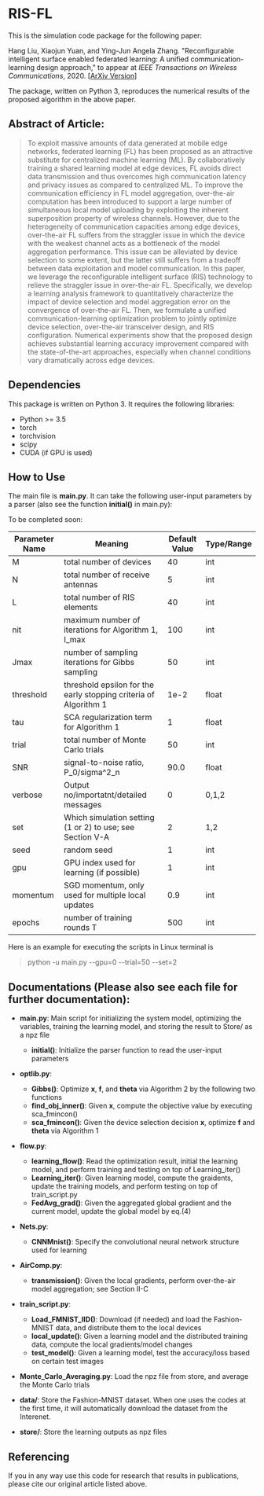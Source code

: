 # RIS-FL

This is the simulation code package for the following paper:

Hang Liu, Xiaojun Yuan, and Ying-Jun Angela Zhang. "Reconfigurable intelligent surface enabled federated learning: A unified communication-learning design approach," to appear at *IEEE Transactions on Wireless Communications*, 2020. [[ArXiv Version](https://arxiv.org/abs/2011.10282)]

The package, written on Python 3, reproduces the numerical results of the proposed algorithm in the above paper.


## Abstract of Article:

> To exploit massive amounts of data generated at mobile edge networks, federated learning (FL) has been proposed as an attractive substitute for centralized machine learning (ML). By collaboratively training a shared learning model at edge devices, FL avoids direct data transmission and thus overcomes high communication latency and privacy issues as compared to centralized ML. To improve the communication efficiency in FL model aggregation, over-the-air computation has been introduced to support a large number of simultaneous local model uploading by exploiting the inherent superposition property of wireless channels. However, due to the heterogeneity of communication capacities among edge devices, over-the-air FL suffers from the straggler issue in which the device with the weakest channel acts as a bottleneck of the model aggregation performance. This issue can be alleviated by device selection to some extent, but the latter still suffers from a tradeoff between data exploitation and model communication. In this paper, we leverage the reconfigurable intelligent surface (RIS) technology to relieve the straggler issue in over-the-air FL. Specifically, we develop a learning analysis framework to quantitatively characterize the impact of device selection and model aggregation error on the convergence of over-the-air FL. Then, we formulate a unified communication-learning optimization problem to jointly optimize device selection, over-the-air transceiver design, and RIS configuration. Numerical experiments show that the proposed design achieves substantial learning accuracy improvement compared with the state-of-the-art approaches, especially when channel conditions vary dramatically across edge devices.

 
## Dependencies
This package is written on Python 3. It requires the following libraries:
* Python >= 3.5
* torch
* torchvision
* scipy
* CUDA (if GPU is used)

## How to Use
The main file is **main.py**. It can take the following user-input parameters by a parser (also see the function **initial()** in main.py):

To be completed soon:

| Parameter Name  | Meaning| Default Value| Type/Range |
| ---------- | -----------|-----------|-----------|
| M   | total number of devices   |40   |int   |
| N   | total number of receive antennas   |5   |int   |
| L   | total number of RIS elements   |40   |int   |
| nit   | maximum number of iterations for Algorithm 1, I_max   |100   |int   |
| Jmax   | number of sampling iterations for Gibbs sampling   |50   |int   |
| threshold   | threshold epsilon for the early stopping criteria of Algorithm 1   |1e-2   |float   |
| tau   | SCA regularization term for Algorithm 1   |1   |float   |
| trial   | total number of Monte Carlo trials   |50   |int   |
| SNR   | signal-to-noise ratio, P_0/sigma^2_n  |90.0   |float   |
| verbose   | Output no/importatnt/detailed messages   |0   |0,1,2   |
| set   | Which simulation setting (1 or 2) to use; see Section V-A   |2   |1,2   |
| seed   | random seed   |1   |int   |
|  gpu  | GPU index used for learning (if possible)   |1   |int   |
| momentum   | SGD momentum, only used for multiple local updates   |0.9   |int   |
| epochs   | number of training rounds T   |500   |int   |

Here is an example for executing the scripts in Linux terminal is
> python -u main.py --gpu=0 --trial=50 --set=2


## Documentations (Please also see each file for further documentation):

* __main.py__: Main script for initializing the system model, optimizing the variables, training the learning model, and storing the result to Store/ as a npz file
    * __initial()__: Initialize the parser function to read the user-input parameters
    
* __optlib.py__:
    * __Gibbs()__: Optimize __x__,  __f__, and __theta__ via Algorithm 2 by the following two functions
    * __find_obj_inner()__: Given __x__, compute the objective value by executing sca_fmincon()
    * __sca_fmincon()__: Given the device selection decision __x__, optimize __f__ and __theta__ via Algorithm 1
* __flow.py__: 
    * __learning_flow()__: Read the optimization result, initial the learning model, and perform training and testing on top of Learning_iter()
    * __Learning_iter()__: Given learning model, compute the graidents, update the training models, and perform testing on top of train_script.py
    * __FedAvg_grad()__: Given the aggregated global gradient and the current model, update the global model by eq.(4)
* __Nets.py__: 
    * __CNNMnist()__: Specify the convolutional neural network structure used for learning
* __AirComp.py__:
    * __transmission()__: Given the local gradients, perform over-the-air model aggregation; see Section II-C 
* __train_script.py__:
    * __Load_FMNIST_IID()__: Download (if needed) and load the Fashion-MNIST data, and distribute them to the local devices
    * __local_update()__: Given a learning model and the distributed training data, compute the local gradients/model changes
    * __test_model()__: Given a learning model, test the accuracy/loss based on certain test images
* __Monte_Carlo_Averaging.py__: Load the npz file from store, and average the Monte Carlo trials
* __data/__: Store the Fashion-MNIST dataset. When one uses the codes at the first time, it will automatically download the dataset from the Interenet.
* __store/__: Store the learning outputs as npz files
  


## Referencing

If you in any way use this code for research that results in publications, please cite our original article listed above.


